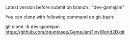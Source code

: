 Latest version before submit on branch : "dev-gamejam"

You can clone with following command on git-bash:

git clone -b dev-gamejam https://github.com/oguntosee/GameJamTinyWorld2D.git
